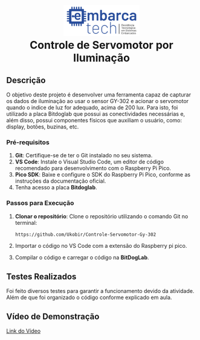 ﻿# 

<h1 align="center">
  <br>
    <img width="200px" src="https://github.com/Ukobir/pwmControl/blob/main/imagens/logo.png">
  <br>
    Controle de Servomotor por Iluminação
  <br>
</h1>

## Descrição

O objetivo deste projeto é desenvolver uma ferramenta capaz de capturar os dados de iluminação ao usar o sensor GY-302 e acionar o servomotor quando o indice de luz for adequado, acima de 200 lux. Para isto, foi utilizado a placa Bitdoglab que possui as conectividades necessárias e, além disso, possui componentes físicos que auxiliam o usuário, como: display, botões, buzinas, etc.

### Pré-requisitos

1. **Git**: Certifique-se de ter o Git instalado no seu sistema. 
2. **VS Code**: Instale o Visual Studio Code, um editor de código recomendado para desenvolvimento com o Raspberry Pi Pico.
3. **Pico SDK**: Baixe e configure o SDK do Raspberry Pi Pico, conforme as instruções da documentação oficial.
4. Tenha acesso a placa **Bitdoglab**.

### Passos para Execução

1. **Clonar o repositório**: Clone o repositório utilizando o comando Git no terminal:
   
   ```bash
   https://github.com/Ukobir/Controle-Servomotor-Gy-302
   ```
2. Importar o código no VS Code com a extensão do Raspberry pi pico.
3. Compilar o código e carregar o código na **BitDogLab**.



## Testes Realizados
Foi feito diversos testes para garantir a funcionamento devido da atividade. Além de que foi organizado o código conforme explicado em aula.

## Vídeo de Demonstração
[Link do Vídeo]([https://drive.google.com/file/d/1mzyJ4G52h0fkXQPf_OVL8cpS8XzI0cUQ/view?usp=sharing](https://drive.google.com/file/d/1YRkDskJKJksB1MNtcoEq8osji0OdrQQi/view?usp=drive_link))



